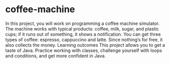 # coffee-machine
In this project, you will work on programming a coffee machine simulator. The machine works with typical products: coffee, milk, sugar, and plastic cups; if it runs out of something, it shows a notification. You can get three types of coffee: espresso, cappuccino and latte. Since nothing’s for free, it also collects the money.
Learning outcomes
This project allows you to get a taste of Java. Practice working with classes, challenge yourself with loops and conditions, and get more confident in Java.

